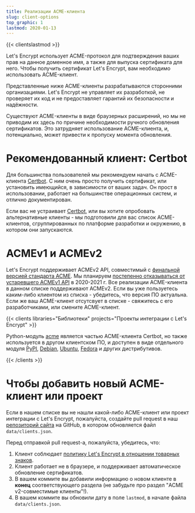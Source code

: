 ```yaml
---
title: Реализации ACME-клиента
slug: client-options
top_graphic: 1
lastmod: 2020-01-13
---
```


{{< clientslastmod >}}

Let's Encrypt использует ACME-протокол для подтверждения ваших прав на данное доменное имя, 
а также для выпуска сертификата для него. Чтобы получить сертификат Let's Encrypt, 
вам необходимо использовать ACME-клиент.

Представленные ниже ACME-клиенты разрабатываются сторонними организациями. Let's Encrypt не управляет их разработкой, 
не проверяет их код и не предоставляет гарантий их безопасности и надёжности.

Существуют ACME-клиенты в виде браузерных расширений, но мы не приводим их здесь по причине необходимости 
ручного обновления сертификатов. Это затрудняет использование ACME-клиента, и, потенциально, 
может привести к пропуску момента обновления.

# Рекомендованный клиент: Certbot

Для большинства пользователей мы рекомендуем начать с ACME-клиента [Certbot](https://certbot.eff.org/). 
С ним очень просто получить сертификат, или установить имеющийся, в зависимости от ваших задач. 
Он прост в использовании, работает на большинстве операционных систем, и отлично документирован.

Если вас не устраивает [Certbot](https://certbot.eff.org/), или вы хотите опробовать альтернативные клиенты - 
мы подготовили для вас список ACME-клиентов, сгруппированных по платформе разработки и окружению, 
в котором они запускаются.

# ACMEv1 и ACMEv2

Let's Encrypt поддерживает ACMEv2 API, совместимый с [финальной версией стандарта ACME](https://tools.ietf.org/html/rfc8555).
Мы планируем [постепенно отказываться от устаревшего ACMEv1 API](https://community.letsencrypt.org/t/end-of-life-plan-for-acmev1/88430/)
в 2020-2021 г. Все реализации ACME-клиента в данном списке поддерживают ACMEv2. 
Если вы уже пользуетесь каким-либо клиентом из списка - убедитесь, что версия ПО актуальна. 
Если же ваш ACME-клиент отсутсвует в списке - свяжитесь с его разработчиками, или смените ACME-клиент. 

{{< clients libraries="Библиотеки" projects="Проекты интеграции с Let's Encrypt" >}}

Python-модуль [acme](https://github.com/certbot/certbot/tree/master/acme) является частью ACME-клиента Certbot, 
но также используется в другом клиентском ПО, и доступен в виде отдельного модуля 
[PyPI](https://pypi.python.org/pypi/acme), [Debian](https://packages.debian.org/search?keywords=python-acme), 
[Ubuntu](https://launchpad.net/ubuntu/+source/python-acme), 
[Fedora](https://bodhi.fedoraproject.org/updates/?packages=python-acme) и других дистрибутивов.

{{< /clients >}}

# Чтобы добавить новый ACME-клиент или проект

Если в нашем списке вы не нашли какой-либо ACME-клиент или проект интеграции с Let's Encrypt, пожалуйста, 
создайте pull request в наш [репозиторий сайта](https://github.com/letsencrypt/website/) на GitHub, 
в котором обновляется файл `data/clients.json`.

Перед отправкой pull request-а, пожалуйста, убедитесь, что:

1. Клиент соблюдает [политику Let's Encrypt в отношении товарных знаков](https://www.abetterinternet.org/trademarks).
1. Клиент работает не в браузере, и поддерживает автоматическое обновление сертификатов.
1. В вашем коммите вы добавили информацию о новом клиенте в **конец** соответствующего раздела 
(не забудьте про раздел "ACME v2-совместимые клиенты"!).
1. В вашем коммите вы обновили дату в поле `lastmod`, в начале файла `data/clients.json`.
